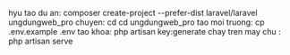 hyu
tao du an:  composer create-project --prefer-dist laravel/laravel ungdungweb_pro
chuyen: cd cd ungdungweb_pro
tao moi truong: cp .env.example .env
tao khoa: php artisan key:generate
chay tren may chu :  php artisan serve